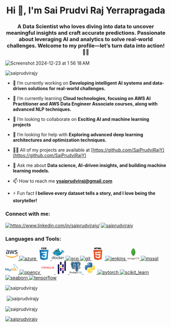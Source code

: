 <h1 align="center">Hi 👋, I'm Sai Prudvi Raj Yerrapragada</h1>
<h3 align="center">A Data Scientist who loves diving into data to uncover meaningful insights and craft accurate predictions. Passionate about leveraging AI and analytics to solve real-world challenges. Welcome to my profile—let’s turn data into action! 🚀✨</h3>

<img width="1083" alt="Screenshot 2024-12-23 at 1 56 18 AM" src="https://github.com/user-attachments/assets/a9a1d1d5-d2f8-4892-8041-1b146d4bd8b9" />

<p align="left"> <img src="https://komarev.com/ghpvc/?username=saiprudvirajy&label=Profile%20views&color=0e75b6&style=flat" alt="saiprudvirajy" /> </p>


- 🔭 I’m currently working on **Developing intelligent AI systems and data-driven solutions for real-world challenges.**

- 🌱 I’m currently learning **Cloud technologies, focusing on AWS AI Practitioner and AWS Data Engineer Associate courses, along with advanced NLP techniques.**

- 👯 I’m looking to collaborate on **Exciting AI and machine learning projects**

- 🤝 I’m looking for help with **Exploring advanced deep learning architectures and optimization techniques.**

- 👨‍💻 All of my projects are available at [https://github.com/SaiPrudviRajY](https://github.com/SaiPrudviRajY)

- 💬 Ask me about **Data science, AI-driven insights, and building machine learning models.**

- 📫 How to reach me **ysaiprudviraj@gmail.com**

- ⚡ Fun fact **I believe every dataset tells a story, and I love being the storyteller!**

<h3 align="left">Connect with me:</h3>
<p align="left">
<a href="https://linkedin.com/in/https://www.linkedin.com/in/saiprudvirajy/" target="blank"><img align="center" src="https://raw.githubusercontent.com/rahuldkjain/github-profile-readme-generator/master/src/images/icons/Social/linked-in-alt.svg" alt="https://www.linkedin.com/in/saiprudvirajy/" height="30" width="40" /></a>
<a href="https://kaggle.com/saiprudvirajy" target="blank"><img align="center" src="https://raw.githubusercontent.com/rahuldkjain/github-profile-readme-generator/master/src/images/icons/Social/kaggle.svg" alt="saiprudvirajy" height="30" width="40" /></a>
</p>

<h3 align="left">Languages and Tools:</h3>
<p align="left"> <a href="https://aws.amazon.com" target="_blank" rel="noreferrer"> <img src="https://raw.githubusercontent.com/devicons/devicon/master/icons/amazonwebservices/amazonwebservices-original-wordmark.svg" alt="aws" width="40" height="40"/> </a> <a href="https://azure.microsoft.com/en-in/" target="_blank" rel="noreferrer"> <img src="https://www.vectorlogo.zone/logos/microsoft_azure/microsoft_azure-icon.svg" alt="azure" width="40" height="40"/> </a> <a href="https://www.w3schools.com/css/" target="_blank" rel="noreferrer"> <img src="https://raw.githubusercontent.com/devicons/devicon/master/icons/css3/css3-original-wordmark.svg" alt="css3" width="40" height="40"/> </a> <a href="https://www.docker.com/" target="_blank" rel="noreferrer"> <img src="https://raw.githubusercontent.com/devicons/devicon/master/icons/docker/docker-original-wordmark.svg" alt="docker" width="40" height="40"/> </a> <a href="https://cloud.google.com" target="_blank" rel="noreferrer"> <img src="https://www.vectorlogo.zone/logos/google_cloud/google_cloud-icon.svg" alt="gcp" width="40" height="40"/> </a> <a href="https://git-scm.com/" target="_blank" rel="noreferrer"> <img src="https://www.vectorlogo.zone/logos/git-scm/git-scm-icon.svg" alt="git" width="40" height="40"/> </a> <a href="https://www.w3.org/html/" target="_blank" rel="noreferrer"> <img src="https://raw.githubusercontent.com/devicons/devicon/master/icons/html5/html5-original-wordmark.svg" alt="html5" width="40" height="40"/> </a> <a href="https://www.jenkins.io" target="_blank" rel="noreferrer"> <img src="https://www.vectorlogo.zone/logos/jenkins/jenkins-icon.svg" alt="jenkins" width="40" height="40"/> </a> <a href="https://www.mongodb.com/" target="_blank" rel="noreferrer"> <img src="https://raw.githubusercontent.com/devicons/devicon/master/icons/mongodb/mongodb-original-wordmark.svg" alt="mongodb" width="40" height="40"/> </a> <a href="https://www.microsoft.com/en-us/sql-server" target="_blank" rel="noreferrer"> <img src="https://www.svgrepo.com/show/303229/microsoft-sql-server-logo.svg" alt="mssql" width="40" height="40"/> </a> <a href="https://www.mysql.com/" target="_blank" rel="noreferrer"> <img src="https://raw.githubusercontent.com/devicons/devicon/master/icons/mysql/mysql-original-wordmark.svg" alt="mysql" width="40" height="40"/> </a> <a href="https://opencv.org/" target="_blank" rel="noreferrer"> <img src="https://www.vectorlogo.zone/logos/opencv/opencv-icon.svg" alt="opencv" width="40" height="40"/> </a> <a href="https://www.oracle.com/" target="_blank" rel="noreferrer"> <img src="https://raw.githubusercontent.com/devicons/devicon/master/icons/oracle/oracle-original.svg" alt="oracle" width="40" height="40"/> </a> <a href="https://pandas.pydata.org/" target="_blank" rel="noreferrer"> <img src="https://raw.githubusercontent.com/devicons/devicon/2ae2a900d2f041da66e950e4d48052658d850630/icons/pandas/pandas-original.svg" alt="pandas" width="40" height="40"/> </a> <a href="https://www.postgresql.org" target="_blank" rel="noreferrer"> <img src="https://raw.githubusercontent.com/devicons/devicon/master/icons/postgresql/postgresql-original-wordmark.svg" alt="postgresql" width="40" height="40"/> </a> <a href="https://www.python.org" target="_blank" rel="noreferrer"> <img src="https://raw.githubusercontent.com/devicons/devicon/master/icons/python/python-original.svg" alt="python" width="40" height="40"/> </a> <a href="https://pytorch.org/" target="_blank" rel="noreferrer"> <img src="https://www.vectorlogo.zone/logos/pytorch/pytorch-icon.svg" alt="pytorch" width="40" height="40"/> </a> <a href="https://scikit-learn.org/" target="_blank" rel="noreferrer"> <img src="https://upload.wikimedia.org/wikipedia/commons/0/05/Scikit_learn_logo_small.svg" alt="scikit_learn" width="40" height="40"/> </a> <a href="https://seaborn.pydata.org/" target="_blank" rel="noreferrer"> <img src="https://seaborn.pydata.org/_images/logo-mark-lightbg.svg" alt="seaborn" width="40" height="40"/> </a> <a href="https://www.tensorflow.org" target="_blank" rel="noreferrer"> <img src="https://www.vectorlogo.zone/logos/tensorflow/tensorflow-icon.svg" alt="tensorflow" width="40" height="40"/> </a> </p>


<p><img align="center" src="https://github-readme-stats.vercel.app/api/top-langs?username=saiprudvirajy&show_icons=true&locale=en&layout=compact" alt="saiprudvirajy" /></p>

<p>&nbsp;<img align="center" src="https://github-readme-stats.vercel.app/api?username=saiprudvirajy&show_icons=true&locale=en" alt="saiprudvirajy" /></p>

<p><img align="center" src="https://github-readme-streak-stats.herokuapp.com/?user=saiprudvirajy&" alt="saiprudvirajy" /></p>


<p align="left"> <a href="https://github.com/ryo-ma/github-profile-trophy"><img src="https://github-profile-trophy.vercel.app/?username=saiprudvirajy" alt="saiprudvirajy" /></a> </p>

